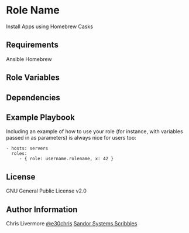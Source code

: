 Role Name
=========

Install Apps using Homebrew Casks

Requirements
------------

Ansible
Homebrew

Role Variables
--------------


Dependencies
------------


Example Playbook
----------------

Including an example of how to use your role (for instance, with variables passed in as parameters) is always nice for users too:

    - hosts: servers
      roles:
         - { role: username.rolename, x: 42 }

License
-------

GNU General Public License v2.0

Author Information
------------------
Chris Livermore
[@e30chris](https://twitter.com/e30chris)
[Sandor Systems Scribbles](http://sandorsscribbl.es)


